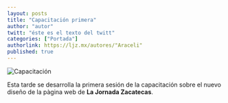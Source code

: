 ```yaml
---
layout: posts
title: "Capacitación primera"
author: "autor"
twitt: "éste es el texto del twitt"
categories: ["Portada"]
authorlink: https://ljz.mx/autores/"Araceli"
published: true
---
```


![Capacitación](http://i.imgur.com/4BpM8DVm.jpg)

Esta tarde se desarrolla la primera sesión de la capacitación sobre el nuevo diseño de la pàgina web de **La Jornada Zacatecas**. 
